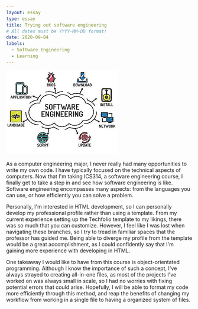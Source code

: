 ```yaml
---
layout: essay
type: essay
title: Trying out software engineering
# All dates must be YYYY-MM-DD format!
date: 2020-09-04
labels:
  - Software Engineering
  - Learning
---
```


<img class="banner" src="../images/software-engineering.jpg">

As a computer engineering major, I never really had many opportunities to write my own code. I have typically focused on the technical aspects of computers. Now that I'm taking ICS314, a software engineering course, I finally get to take a step in and see how software engineering is like. Software engineering encompasses many aspects: from the languages you can use, or how efficiently you can solve a problem.

Personally, I'm interested in HTML development, so I can personally develop my professional profile rather than using a template. From my current experience setting up the Techfolio template to my likings, there was so much that you can customize. However, I feel like I was lost when navigating these branches, so I try to tread in familiar spaces that the professor has guided me. Being able to diverge my profile from the template would be a great accomplishment, as I could confidently say that I'm gaining more experience with developing in HTML.

One takeaway I would like to have from this course is object-orientated programming. Although I know the importance of such a concept, I've always strayed to creating all-in-one files, as most of the projects I've worked on was always small in scale, so I had no worries with fixing potential errors that could arise. Hopefully, I will be able to format my code more efficiently through this method, and reap the benefits of changing my workflow from working in a single file to having a organized system of files.
